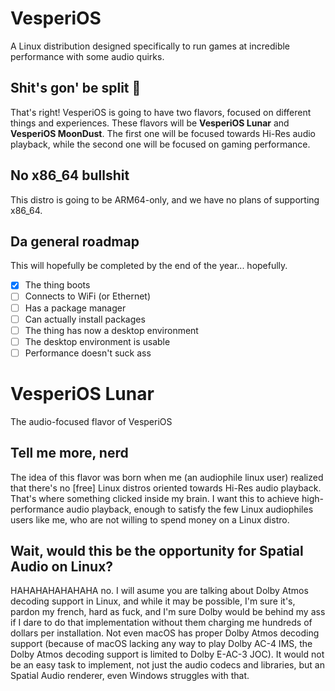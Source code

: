 # VesperiOS
A Linux distribution designed specifically to run games at incredible performance with some audio quirks.

## Shit's gon' be split 🥶
That's right! VesperiOS is going to have two flavors, focused on different things and experiences. These flavors will be **VesperiOS Lunar** and **VesperiOS MoonDust**. The first one will be focused towards Hi-Res audio playback, while the second one will be focused on gaming performance.

## No x86_64 bullshit
This distro is going to be ARM64-only, and we have no plans of supporting x86_64.

## Da general roadmap
This will hopefully be completed by the end of the year... hopefully.
- [x] The thing boots
- [ ] Connects to WiFi (or Ethernet)
- [ ] Has a package manager
- [ ] Can actually install packages
- [ ] The thing has now a desktop environment
- [ ] The desktop environment is usable
- [ ] Performance doesn't suck ass

# VesperiOS Lunar
The audio-focused flavor of VesperiOS

## Tell me more, nerd
The idea of this flavor was born when me (an audiophile linux user) realized that there's no [free] Linux distros oriented towards Hi-Res audio playback. That's where something clicked inside my brain. I want this to achieve high-performance audio playback, enough to satisfy the few Linux audiophiles users like me, who are not willing to spend money on a Linux distro.

## Wait, would this be the opportunity for Spatial Audio on Linux?
HAHAHAHAHAHAHA no. I will asume you are talking about Dolby Atmos decoding support in Linux, and while it may be possible, I'm sure it's, pardon my french, hard as fuck, and I'm sure Dolby would be behind my ass if I dare to do that implementation without them charging me hundreds of dollars per installation. Not even macOS has proper Dolby Atmos decoding support (because of macOS lacking any way to play Dolby AC-4 IMS, the Dolby Atmos decoding support is limited to Dolby E-AC-3 JOC). It would not be an easy task to implement, not just the audio codecs and libraries, but an Spatial Audio renderer, even Windows struggles with that.
